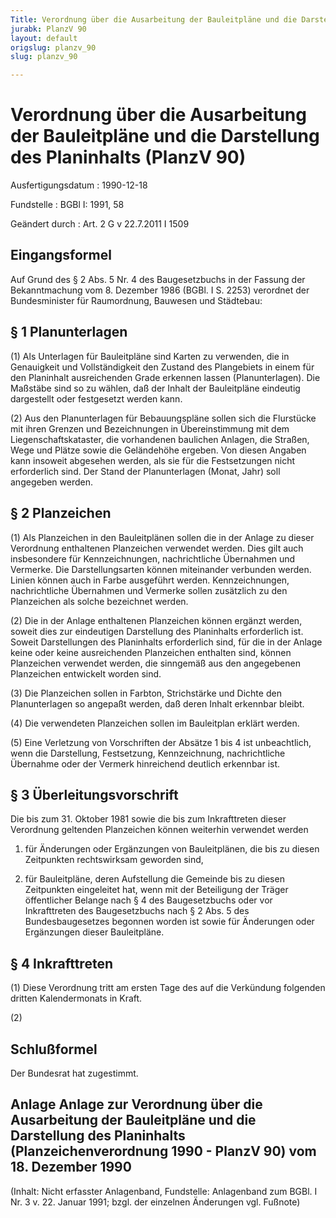 ```yaml
---
Title: Verordnung über die Ausarbeitung der Bauleitpläne und die Darstellung des Planinhalts
jurabk: PlanzV 90
layout: default
origslug: planzv_90
slug: planzv_90

---
```


# Verordnung über die Ausarbeitung der Bauleitpläne und die Darstellung des Planinhalts (PlanzV 90)

Ausfertigungsdatum
:   1990-12-18

Fundstelle
:   BGBl I: 1991, 58

Geändert durch
:   Art. 2 G v 22.7.2011 I 1509

## Eingangsformel

Auf Grund des § 2 Abs. 5 Nr. 4 des Baugesetzbuchs in der Fassung der
Bekanntmachung vom 8. Dezember 1986 (BGBl. I S. 2253) verordnet der
Bundesminister für Raumordnung, Bauwesen und Städtebau:

## § 1 Planunterlagen

(1) Als Unterlagen für Bauleitpläne sind Karten zu verwenden, die in
Genauigkeit und Vollständigkeit den Zustand des Plangebiets in einem
für den Planinhalt ausreichenden Grade erkennen lassen
(Planunterlagen). Die Maßstäbe sind so zu wählen, daß der Inhalt der
Bauleitpläne eindeutig dargestellt oder festgesetzt werden kann.

(2) Aus den Planunterlagen für Bebauungspläne sollen sich die
Flurstücke mit ihren Grenzen und Bezeichnungen in Übereinstimmung mit
dem Liegenschaftskataster, die vorhandenen baulichen Anlagen, die
Straßen, Wege und Plätze sowie die Geländehöhe ergeben. Von diesen
Angaben kann insoweit abgesehen werden, als sie für die Festsetzungen
nicht erforderlich sind. Der Stand der Planunterlagen (Monat, Jahr)
soll angegeben werden.

## § 2 Planzeichen

(1) Als Planzeichen in den Bauleitplänen sollen die in der Anlage zu
dieser Verordnung enthaltenen Planzeichen verwendet werden. Dies gilt
auch insbesondere für Kennzeichnungen, nachrichtliche Übernahmen und
Vermerke. Die Darstellungsarten können miteinander verbunden werden.
Linien können auch in Farbe ausgeführt werden. Kennzeichnungen,
nachrichtliche Übernahmen und Vermerke sollen zusätzlich zu den
Planzeichen als solche bezeichnet werden.

(2) Die in der Anlage enthaltenen Planzeichen können ergänzt werden,
soweit dies zur eindeutigen Darstellung des Planinhalts erforderlich
ist. Soweit Darstellungen des Planinhalts erforderlich sind, für die
in der Anlage keine oder keine ausreichenden Planzeichen enthalten
sind, können Planzeichen verwendet werden, die sinngemäß aus den
angegebenen Planzeichen entwickelt worden sind.

(3) Die Planzeichen sollen in Farbton, Strichstärke und Dichte den
Planunterlagen so angepaßt werden, daß deren Inhalt erkennbar bleibt.

(4) Die verwendeten Planzeichen sollen im Bauleitplan erklärt werden.

(5) Eine Verletzung von Vorschriften der Absätze 1 bis 4 ist
unbeachtlich, wenn die Darstellung, Festsetzung, Kennzeichnung,
nachrichtliche Übernahme oder der Vermerk hinreichend deutlich
erkennbar ist.

## § 3 Überleitungsvorschrift

Die bis zum 31. Oktober 1981 sowie die bis zum Inkrafttreten dieser
Verordnung geltenden Planzeichen können weiterhin verwendet werden

1.  für Änderungen oder Ergänzungen von Bauleitplänen, die bis zu diesen
    Zeitpunkten rechtswirksam geworden sind,


2.  für Bauleitpläne, deren Aufstellung die Gemeinde bis zu diesen
    Zeitpunkten eingeleitet hat, wenn mit der Beteiligung der Träger
    öffentlicher Belange nach § 4 des Baugesetzbuchs oder vor
    Inkrafttreten des Baugesetzbuchs nach § 2 Abs. 5 des Bundesbaugesetzes
    begonnen worden ist sowie für Änderungen oder Ergänzungen dieser
    Bauleitpläne.

## § 4 Inkrafttreten

(1) Diese Verordnung tritt am ersten Tage des auf die Verkündung
folgenden dritten Kalendermonats in Kraft.

(2)

## Schlußformel

Der Bundesrat hat zugestimmt.

## Anlage Anlage zur Verordnung über die Ausarbeitung der Bauleitpläne und die Darstellung des Planinhalts (Planzeichenverordnung 1990 - PlanzV 90) vom 18. Dezember 1990

(Inhalt: Nicht erfasster Anlagenband,
Fundstelle: Anlagenband zum BGBl. I Nr. 3 v. 22. Januar 1991;
bzgl. der einzelnen Änderungen vgl. Fußnote)

